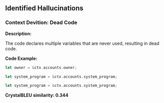 ## Identified Hallucinations

### Context Devition: Dead Code
**Description:** 

The code declares multiple variables that are never used, resulting in dead code.

**Code Example:**
```rust
let owner = &ctx.accounts.owner;

let system_program = &ctx.accounts.system_program;

let system_program = &ctx.accounts.system_program;
```

**CrystalBLEU similarity: 0.344** 

